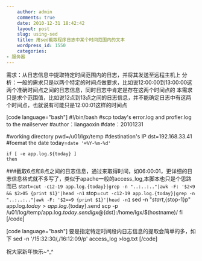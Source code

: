 ```yaml
---
    author: admin
    comments: true
    date: 2010-12-31 18:42:42
    layout: post
    slug: using-sed
    title: 用sed截取程序日志中某个时间范围内的文本
    wordpress_id: 1550
    categories:
- 服务器
---
```


需求：从日志信息中提取特定时间范围内的日志，并将其发送至远程主机上
分析：一般的需求只是以两个特定的时间点做要求，比如说12:00:00到13:00:00这两个准确时间点之间的日志信息，同时日志中肯定是存在这两个时间点的
本需求只是求个范围值，比如说12点到13点之间的日志信息，并不能确定日志中有这两个时间点，也就说有可能只是12:00:01这样的时间点

[code language="bash"] #!/bin/bash
#scp today's error.log and profler.log to the mailserver
#author：liangaoxin
#date：20101231
<!--more-->
#working directory
    pwd=/u01/lgx/temp
#destination's IP
    dst=192.168.33.41
#foemat the date
    today=`date '+%Y-%m-%d'`

    if [ -e app.log.${today} ]
    then
###截取6点和8点之间的日志信息，通过来取得时间，如06:00:01，更详细的日志信息格式就不多写了，类似于apache一般的access_log,本脚本也只是个思路而已
    start=`cut -c12-19 app.log.{today}|grep -n "..:..:.."|awk -F: '$2<9 && $2>05 {print $1}'|head -n1`
    stop=`cut -c12-19 app.log.{today}|grep -n "..:..:.."|awk -F: '$2==9 {print $1}'|head -n1`
    sed -n "${start},${stop-1}p" app.log.${today} >app.log.${today}.send
    scp -p /u01/log/temp/app.log.${today}.send lgx@${dst}:/home/lgx/$(hostname)/
    fi
[/code]

[code language="bash"]
要是指定特定时间段内日志信息的提取会简单的多，如下
    sed -n '/15:32:30/,/16:12:09/p' access_log >log.txt
[/code]

祝大家新年快乐~^_^
